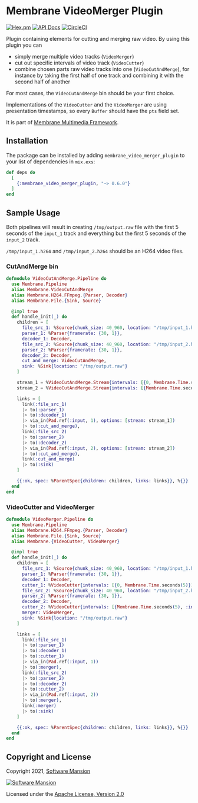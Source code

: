 # Membrane VideoMerger Plugin

[![Hex.pm](https://img.shields.io/hexpm/v/membrane_video_merger_plugin.svg)](https://hex.pm/packages/membrane_video_merger_plugin)
[![API Docs](https://img.shields.io/badge/api-docs-yellow.svg?style=flat)](https://hexdocs.pm/membrane_video_merger_plugin)
[![CircleCI](https://circleci.com/gh/membraneframework/membrane_video_merger_plugin.svg?style=svg)](https://circleci.com/gh/membraneframework/membrane_video_merger_plugin)

Plugin containing elements for cutting and merging raw video. By using this plugin you can
  - simply merge multiple video tracks (`VideoMerger`)
  - cut out specific intervals of video track (`VideoCutter`)
  - combine chosen parts raw video tracks into one (`VideoCutAndMerge`), for instance by taking 
  the first half of one track and combining it with the second half of another

For most cases, the `VideoCutAndMerge` bin should be your first choice. 

Implementations of the `VideoCutter` and the `VideoMerger` are using presentation timestamps,
so every `Buffer` should have the `pts` field set.

It is part of [Membrane Multimedia Framework](https://membraneframework.org).

## Installation

The package can be installed by adding `membrane_video_merger_plugin` to your list of dependencies in `mix.exs`:

```elixir
def deps do
  [
	{:membrane_video_merger_plugin, "~> 0.6.0"}
  ]
end
```

## Sample Usage

Both pipelines will result in creating `/tmp/output.raw` file with the first 5 seconds of the 
`input_1` track and everything but the first 5 seconds of the `input_2` track.

`/tmp/input_1.h264` and `/tmp/input_2.h264` should be an H264 video files.

### CutAndMerge bin

```elixir
defmodule VideoCutAndMerge.Pipeline do
  use Membrane.Pipeline
  alias Membrane.VideoCutAndMerge
  alias Membrane.H264.FFmpeg.{Parser, Decoder}
  alias Membrane.File.{Sink, Source}

  @impl true
  def handle_init(_) do
    children = [
      file_src_1: %Source{chunk_size: 40_960, location: "/tmp/input_1.h264"},
      parser_1: %Parser{framerate: {30, 1}},
      decoder_1: Decoder,
      file_src_2: %Source{chunk_size: 40_960, location: "/tmp/input_2.h264"},
      parser_2: %Parser{framerate: {30, 1}},
      decoder_2: Decoder,
      cut_and_merge: VideoCutAndMerge,
      sink: %Sink{location: "/tmp/output.raw"}
    ]

    stream_1 = %VideoCutAndMerge.Stream{intervals: [{0, Membrane.Time.seconds(5)}]}
    stream_2 = %VideoCutAndMerge.Stream{intervals: [{Membrane.Time.seconds(5), :infinity}]}

    links = [
      link(:file_src_1)
      |> to(:parser_1)
      |> to(:decoder_1)
      |> via_in(Pad.ref(:input, 1), options: [stream: stream_1])
      |> to(:cut_and_merge),
      link(:file_src_2)
      |> to(:parser_2)
      |> to(:decoder_2)
      |> via_in(Pad.ref(:input, 2), options: [stream: stream_2])
      |> to(:cut_and_merge),
      link(:cut_and_merge)
      |> to(:sink)
    ]

    {{:ok, spec: %ParentSpec{children: children, links: links}}, %{}}
  end
end
```

### VideoCutter and VideoMerger

```elixir
defmodule VideoMerger.Pipeline do
  use Membrane.Pipeline
  alias Membrane.H264.FFmpeg.{Parser, Decoder}
  alias Membrane.File.{Sink, Source}
  alias Membrane.{VideoCutter, VideoMerger}

  @impl true
  def handle_init(_) do
    children = [
      file_src_1: %Source{chunk_size: 40_960, location: "/tmp/input_1.h264"},
      parser_1: %Parser{framerate: {30, 1}},
      decoder_1: Decoder,
      cutter_1: %VideoCutter{intervals: [{0, Membrane.Time.seconds(5)}]},
      file_src_2: %Source{chunk_size: 40_960, location: "/tmp/input_2.h264"},
      parser_2: %Parser{framerate: {30, 1}},
      decoder_2: Decoder,
      cutter_2: %VideoCutter{intervals: [{Membrane.Time.seconds(5), :infinity}]},
      merger: VideoMerger,
      sink: %Sink{location: "/tmp/output.raw"}
    ]

    links = [
      link(:file_src_1)
      |> to(:parser_1)
      |> to(:decoder_1)
      |> to(:cutter_1)
      |> via_in(Pad.ref(:input, 1))
      |> to(:merger),
      link(:file_src_2)
      |> to(:parser_2)
      |> to(:decoder_2)
      |> to(:cutter_2)
      |> via_in(Pad.ref(:input, 2))
      |> to(:merger),
      link(:merger)
      |> to(:sink)
    ]

    {{:ok, spec: %ParentSpec{children: children, links: links}}, %{}}
  end
end
```

## Copyright and License

Copyright 2021, [Software Mansion](https://swmansion.com/?utm_source=git&utm_medium=readme&utm_campaign=membrane_video_merger_plugin)

[![Software Mansion](https://logo.swmansion.com/logo?color=white&variant=desktop&width=200&tag=membrane-github)](https://swmansion.com/?utm_source=git&utm_medium=readme&utm_campaign=membrane_video_merger_plugin)

Licensed under the [Apache License, Version 2.0](LICENSE)
